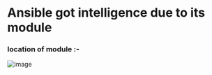 # Ansible got intelligence due to its module 
### location of module :-

![image](https://user-images.githubusercontent.com/49730521/89106246-dafbfa00-d445-11ea-9d7f-e290a0983746.png)
